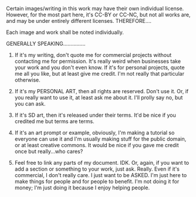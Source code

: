 Certain images/writing in this work may have their own individual license. However, for the most part here, it's CC-BY or CC-NC, but not all works are, and may be under entirely different licenses. THEREFORE....

Each image and work shall be noted individually.

GENERALLY SPEAKING...............

1. If it's my writing, don't quote me for commercial projects without contacting me for permission. It's really weird when businesses take your work and you don't even know. If it's for personal projects, quote me all you like, but at least give me credit. I'm not really that particular otherwise.

2. If it's my PERSONAL ART, then all rights are reserved. Don't use it. Or, if you really want to use it, at least ask me about it. I'll prolly say no, but you can ask.

3. If it's SD art, then it's released under their terms. It'd be nice if you credited me but terms are terms.

4. If it's an art prompt or example, obviously, I'm making a tutorial so everyone can use it and I'm usually making stuff for the public domain, or at least creative commons. It would be nice if you gave me credit once but really...who cares?

5. Feel free to link any parts of my document. IDK. Or, again, if you want to add a section or something to your work, just ask. Really. Even if it's commercial, I don't really care. I just want to be ASKED. I'm just here to make things for people and for people to benefit. I'm not doing it for money; I'm just doing it because I enjoy helping people.
